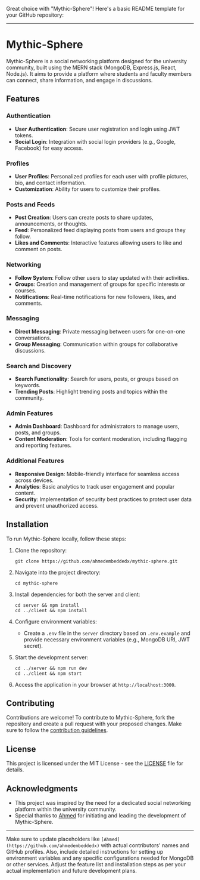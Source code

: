 Great choice with "Mythic-Sphere"! Here's a basic README template for your GitHub repository:

---

# Mythic-Sphere

Mythic-Sphere is a social networking platform designed for the university community, built using the MERN stack (MongoDB, Express.js, React, Node.js). It aims to provide a platform where students and faculty members can connect, share information, and engage in discussions.

## Features

### Authentication
- **User Authentication**: Secure user registration and login using JWT tokens.
- **Social Login**: Integration with social login providers (e.g., Google, Facebook) for easy access.

### Profiles
- **User Profiles**: Personalized profiles for each user with profile pictures, bio, and contact information.
- **Customization**: Ability for users to customize their profiles.

### Posts and Feeds
- **Post Creation**: Users can create posts to share updates, announcements, or thoughts.
- **Feed**: Personalized feed displaying posts from users and groups they follow.
- **Likes and Comments**: Interactive features allowing users to like and comment on posts.

### Networking
- **Follow System**: Follow other users to stay updated with their activities.
- **Groups**: Creation and management of groups for specific interests or courses.
- **Notifications**: Real-time notifications for new followers, likes, and comments.

### Messaging
- **Direct Messaging**: Private messaging between users for one-on-one conversations.
- **Group Messaging**: Communication within groups for collaborative discussions.

### Search and Discovery
- **Search Functionality**: Search for users, posts, or groups based on keywords.
- **Trending Posts**: Highlight trending posts and topics within the community.

### Admin Features
- **Admin Dashboard**: Dashboard for administrators to manage users, posts, and groups.
- **Content Moderation**: Tools for content moderation, including flagging and reporting features.

### Additional Features
- **Responsive Design**: Mobile-friendly interface for seamless access across devices.
- **Analytics**: Basic analytics to track user engagement and popular content.
- **Security**: Implementation of security best practices to protect user data and prevent unauthorized access.

## Installation

To run Mythic-Sphere locally, follow these steps:

1. Clone the repository:
   ```
   git clone https://github.com/ahmedembeddedx/mythic-sphere.git
   ```

2. Navigate into the project directory:
   ```
   cd mythic-sphere
   ```

3. Install dependencies for both the server and client:
   ```
   cd server && npm install
   cd ../client && npm install
   ```

4. Configure environment variables:
   - Create a `.env` file in the `server` directory based on `.env.example` and provide necessary environment variables (e.g., MongoDB URI, JWT secret).

5. Start the development server:
   ```
   cd ../server && npm run dev
   cd ../client && npm start
   ```

6. Access the application in your browser at `http://localhost:3000`.

## Contributing

Contributions are welcome! To contribute to Mythic-Sphere, fork the repository and create a pull request with your proposed changes. Make sure to follow the [contribution guidelines](CONTRIBUTING.md).

## License

This project is licensed under the MIT License - see the [LICENSE](LICENSE) file for details.

## Acknowledgments

- This project was inspired by the need for a dedicated social networking platform within the university community.
- Special thanks to [Ahmed](https://github.com/ahmedembeddedx) for initiating and leading the development of Mythic-Sphere.

---

Make sure to update placeholders like `[Ahmed](https://github.com/ahmedembeddedx)` with actual contributors' names and GitHub profiles. Also, include detailed instructions for setting up environment variables and any specific configurations needed for MongoDB or other services. Adjust the feature list and installation steps as per your actual implementation and future development plans.
